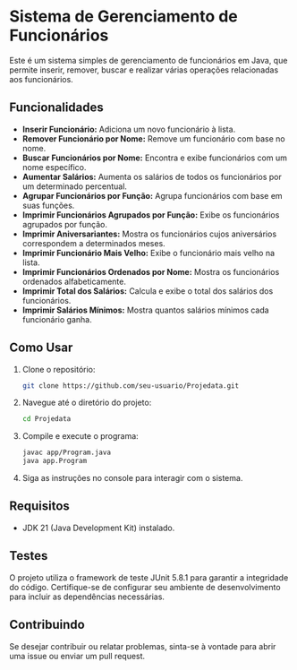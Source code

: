 # Sistema de Gerenciamento de Funcionários

Este é um sistema simples de gerenciamento de funcionários em Java, que permite inserir, remover, buscar e realizar várias operações relacionadas aos funcionários.

## Funcionalidades

- **Inserir Funcionário:** Adiciona um novo funcionário à lista.
- **Remover Funcionário por Nome:** Remove um funcionário com base no nome.
- **Buscar Funcionários por Nome:** Encontra e exibe funcionários com um nome específico.
- **Aumentar Salários:** Aumenta os salários de todos os funcionários por um determinado percentual.
- **Agrupar Funcionários por Função:** Agrupa funcionários com base em suas funções.
- **Imprimir Funcionários Agrupados por Função:** Exibe os funcionários agrupados por função.
- **Imprimir Aniversariantes:** Mostra os funcionários cujos aniversários correspondem a determinados meses.
- **Imprimir Funcionário Mais Velho:** Exibe o funcionário mais velho na lista.
- **Imprimir Funcionários Ordenados por Nome:** Mostra os funcionários ordenados alfabeticamente.
- **Imprimir Total dos Salários:** Calcula e exibe o total dos salários dos funcionários.
- **Imprimir Salários Mínimos:** Mostra quantos salários mínimos cada funcionário ganha.

## Como Usar

1. Clone o repositório:

    ```bash
    git clone https://github.com/seu-usuario/Projedata.git
    ```

2. Navegue até o diretório do projeto:

    ```bash
    cd Projedata
    ```

3. Compile e execute o programa:

    ```bash
    javac app/Program.java
    java app.Program
    ```

4. Siga as instruções no console para interagir com o sistema.

## Requisitos

- JDK 21 (Java Development Kit) instalado.

## Testes

O projeto utiliza o framework de teste JUnit 5.8.1 para garantir a integridade do código. Certifique-se de configurar seu ambiente de desenvolvimento para incluir as dependências necessárias.

## Contribuindo

Se desejar contribuir ou relatar problemas, sinta-se à vontade para abrir uma issue ou enviar um pull request.

